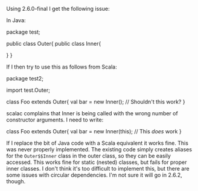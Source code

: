 Using 2.6.0-final I get the following issue:

In Java:

package test;

public class Outer{
  public class Inner{

  }
}


If I then try to use this as follows from Scala:

package test2;

import test.Outer;

class Foo extends Outer{
  val bar = new Inner(); // Shouldn't this work?
}

scalac complains that Inner is being called with the wrong number of constructor arguments. I need to write:

class Foo extends Outer{
  val bar = new Inner(this); // This *does* work
}

If I replace the bit of Java code with a Scala equivalent it works fine. 
This was never properly implemented. The existing code simply creates aliases for the `Outer$$Inner` class in the outer class, so they can be easily accessed. This works fine for static (nested) classes, but fails for proper inner classes. I don't think it's too difficult to implement this, but there are some issues with circular dependencies. I'm not sure it will go in 2.6.2, though.

